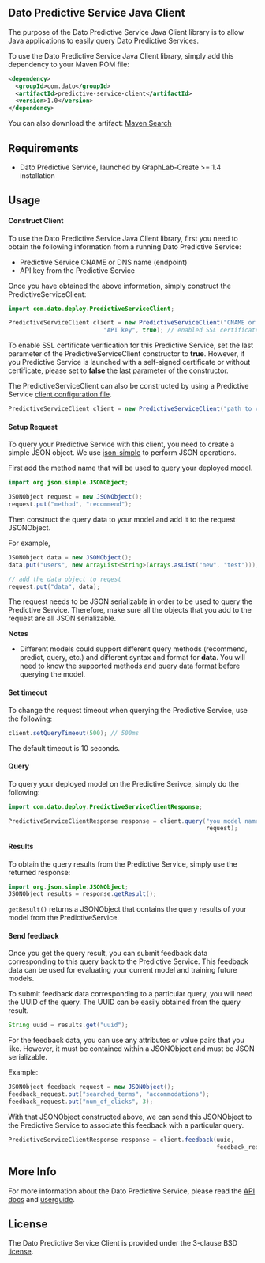 Dato Predictive Service Java Client
-----------------------------------

The purpose of the Dato Predictive Service Java Client library is to allow Java applications to easily query Dato Predictive Services.

To use the Dato Predictive Service Java Client library, simply add this dependency to your Maven POM file:
```xml
<dependency>
  <groupId>com.dato</groupId>
  <artifactId>predictive-service-client</artifactId>
  <version>1.0</version>
</dependency>
```

You can also download the artifact: [Maven Search](http://search.maven.org)

Requirements
------------

- Dato Predictive Service, launched by GraphLab-Create >= 1.4 installation

Usage
-----

#### Construct Client

To use the Dato Predictive Service Java Client library, first you need to obtain the
following information from a running Dato Predictive Service:
* Predictive Service CNAME or DNS name (endpoint)
* API key from the Predictive Service

Once you have obtained the above information, simply construct the PredictiveServiceClient:
```java
import com.dato.deploy.PredictiveServiceClient;

PredictiveServiceClient client = new PredictiveServiceClient("CNAME or DNS name",
                           "API key", true); // enabled SSL certificate verification
``` 

To enable SSL certificate verification for this Predictive Service, set the last parameter
of the PredictiveServiceClient constructor to **true**. However, if you Predictive Service
is launched with a self-signed certificate or without certificate, please set to
**false** the last parameter of the constructor.

The PredictiveServiceClient can also be constructed by using a Predictive Service
[client configuration file](https://dato.com/products/create/docs/generated/graphlab.deploy.PredictiveService.save_client_config.html).
```java
PredictiveServiceClient client = new PredictiveServiceClient("path to config file");
```

#### Setup Request

To query your Predictive Service with this client, you need to create a simple JSON object. 
We use [json-simple](https://code.google.com/p/json-simple/) to perform JSON operations.

First add the method name that will be used to query your deployed model.
```java
import org.json.simple.JSONObject;

JSONObject request = new JSONObject();
request.put("method", "recommend");
```

Then construct the query data to your model and add it to the request JSONObject.

For example, 
```java
JSONObject data = new JSONObject();
data.put("users", new ArrayList<String>(Arrays.asList("new", "test")));

// add the data object to reqest
request.put("data", data);
```

The request needs to be JSON serializable in order to be used to query the Predictive Service.
Therefore, make sure all the objects that you add to the request are all JSON serializable.

**Notes**

- Different models could support different query methods (recommend, predict, query, etc.)
  and different syntax and format for **data**. You will need to know the
  supported methods and query data format before querying the model.

#### Set timeout

To change the request timeout when querying the Predictive Service, use the following:
```java
client.setQueryTimeout(500); // 500ms
```

The default timeout is 10 seconds.

#### Query

To query your deployed model on the Predictive Serivce, simply do the following:
```java
import com.dato.deploy.PredictiveServiceClientResponse;

PredictiveServiceClientResponse response = client.query("you model name here",
                                                        request);
```

#### Results

To obtain the query results from the Predictive Service, simply use the returned response:
```java
import org.json.simple.JSONObject;
JSONObject results = response.getResult();
```

``getResult()`` returns a JSONObject that contains the query results of your model
from the PredictiveService. 

#### Send feedback

Once you get the query result, you can submit feedback data corresponding to this query
back to the Predictive Service. This feedback data can be used for evaluating your
current model and training future models.

To submit feedback data corresponding to a particular query, you will need the UUID
of the query. The UUID can be easily obtained from the query result.

```java
String uuid = results.get("uuid");
```

For the feedback data, you can use any attributes or value pairs that you like.
However, it must be contained within a JSONObject and must be JSON serializable.

Example: 
```java
JSONObject feedback_request = new JSONObject();
feedback_request.put("searched_terms", "accommodations");
feedback_request.put("num_of_clicks", 3);
```

With that JSONObject constructed above, we can send this JSONObject to the Predictive
Service to associate this feedback with a particular query.
```java
PredictiveServiceClientResponse response = client.feedback(uuid,
                                                           feedback_request);
```

More Info
---------

For more information about the Dato Predictive Service, please read
the [API docs](https://dato.com/products/create/docs/generated/graphlab.deploy.PredictiveService.html)
and [userguide](https://dato.com/learn/userguide/deployment/pred-getting-started.html).

License
-------

The Dato Predictive Service Client is provided under the 3-clause BSD [license](LICENSE).
